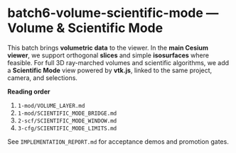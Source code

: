# batch6-volume-scientific-mode — Volume & Scientific Mode

This batch brings **volumetric data** to the viewer. In the **main Cesium viewer**, we
support orthogonal **slices** and simple **isosurfaces** where feasible. For full 3D
ray-marched volumes and scientific algorithms, we add a **Scientific Mode** view powered
by **vtk.js**, linked to the same project, camera, and selections.

**Reading order**
1. `1-mod/VOLUME_LAYER.md`
2. `1-mod/SCIENTIFIC_MODE_BRIDGE.md`
3. `2-scf/SCIENTIFIC_MODE_WINDOW.md`
4. `3-cfg/SCIENTIFIC_MODE_LIMITS.md`

See `IMPLEMENTATION_REPORT.md` for acceptance demos and promotion gates.
